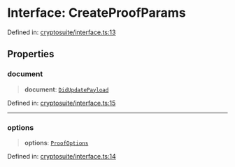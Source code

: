 # Interface: CreateProofParams

Defined in: [cryptosuite/interface.ts:13](https://github.com/dcdpr/did-btcr2-js/blob/4a717493e735221d072999f212891939f4de3f23/packages/cryptosuite/src/cryptosuite/interface.ts#L13)

## Properties

### document

> **document**: [`DidUpdatePayload`](../../common/interfaces/DidUpdatePayload.md)

Defined in: [cryptosuite/interface.ts:15](https://github.com/dcdpr/did-btcr2-js/blob/4a717493e735221d072999f212891939f4de3f23/packages/cryptosuite/src/cryptosuite/interface.ts#L15)

***

### options

> **options**: [`ProofOptions`](../../common/interfaces/ProofOptions.md)

Defined in: [cryptosuite/interface.ts:14](https://github.com/dcdpr/did-btcr2-js/blob/4a717493e735221d072999f212891939f4de3f23/packages/cryptosuite/src/cryptosuite/interface.ts#L14)
